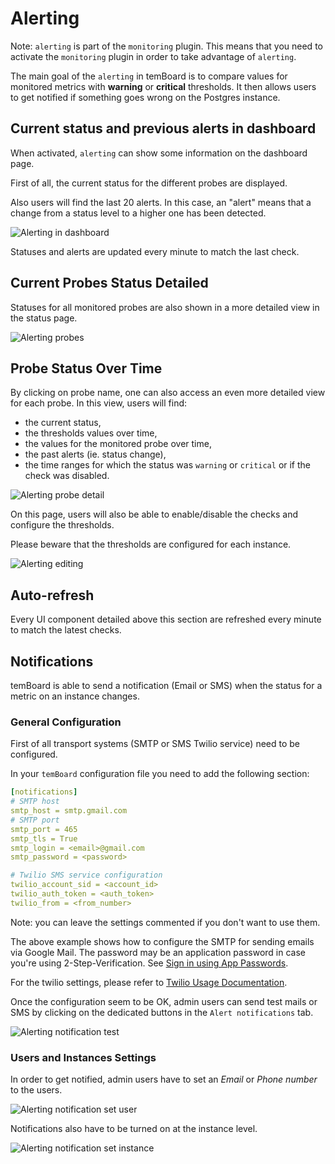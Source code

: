 # Alerting

Note: `alerting` is part of the `monitoring` plugin. This means that you need
to activate the `monitoring` plugin in order to take advantage of `alerting`.

The main goal of the `alerting` in temBoard is to compare values for
monitored metrics with **warning** or **critical** thresholds. It then allows
users to get notified if something goes wrong on the Postgres instance.

## Current status and previous alerts in dashboard

When activated, `alerting` can show some information on the dashboard page.

First of all, the current status for the different probes are displayed.

Also users will find the last 20 alerts. In this case, an "alert" means that
a change from a status level to a higher one has been detected.

![Alerting in dashboard](sc/alerting_dashboard.png)

Statuses and alerts are updated every minute to match the last check.

## Current Probes Status Detailed

Statuses for all monitored probes are also shown in a more detailed view in the
status page.

![Alerting probes](sc/alerting_checks.png)

## Probe Status Over Time

By clicking on probe name, one can also access an even more detailed
view for each probe. In this view, users will find:

 - the current status,
 - the thresholds values over time,
 - the values for the monitored probe over time,
 - the past alerts (ie. status change),
 - the time ranges for which the status was `warning` or `critical` or if the
     check was disabled.

![Alerting probe detail](sc/alerting_check.png)

On this page, users will also be able to enable/disable the checks and
configure the thresholds.

Please beware that the thresholds are configured for each instance.

![Alerting editing](sc/alerting_edit.png)

## Auto-refresh

Every UI component detailed above this section are refreshed every minute to
match the latest checks.

## Notifications

temBoard is able to send a notification (Email or SMS) when the status for
a metric on an instance changes.


### General Configuration

First of all transport systems (SMTP or SMS Twilio service) need to be
configured.

In your `temBoard` configuration file you need to add the following section:

```yaml
[notifications]
# SMTP host
smtp_host = smtp.gmail.com
# SMTP port
smtp_port = 465
smtp_tls = True
smtp_login = <email>@gmail.com
smtp_password = <password>

# Twilio SMS service configuration
twilio_account_sid = <account_id>
twilio_auth_token = <auth_token>
twilio_from = <from_number>
```

Note: you can leave the settings commented if you don't want to use them.

The above example shows how to configure the SMTP for sending emails via Google
Mail. The password may be an application password in case you're using
2-Step-Verification. See [Sign in using App
Passwords](https://support.google.com/accounts/answer/185833).

For the twilio settings, please refer to [Twilio Usage Documentation](https://www.twilio.com/docs/usage).

Once the configuration seem to be OK, admin users can send test mails or SMS by
clicking on the dedicated buttons in the `Alert notifications` tab.

![Alerting notification test](sc/alerting_notification_test.png)

### Users and Instances Settings

In order to get notified, admin users have to set an *Email* or *Phone number*
to the users.

![Alerting notification set user](sc/alerting_notification_set_user.png)

Notifications also have to be turned on at the instance level.

![Alerting notification set instance](sc/alerting_notification_set_instance.png)
